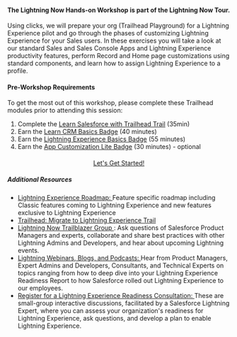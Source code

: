 #### The **Lightning Now Hands-on Workshop** is part of the Lightning Now Tour.

Using clicks, we will prepare your org (Trailhead Playground) for a Lightning Experience pilot and go through the phases of customizing Lightning Experience for your Sales users. In these exercises you will take a look at our standard Sales and Sales Console Apps and Lightning Experience productivity features, perform Record and Home page customizations using standard components, and learn how to assign Lightning Experience to a profile.


#### Pre-Workshop Requirements
To get the most out of this workshop, please complete these Trailhead modules prior to attending this session:

1. Complete the [Learn Salesforce with Trailhead Trail](https://trailhead.salesforce.com/trails/learn_salesforce_with_trailhead) (35min)
2. Earn the [Learn CRM Basics Badge](https://trailhead.salesforce.com/trails/lex_admin_implementation/modules/lex_implementation_basics) (40 minutes)
3. Earn the [Lightning Experience Basics Badge](https://trailhead.salesforce.com/modules/lex_migration_introduction) (55 minutes)
4. Earn the [App Customization Lite Badge](https://trailhead.salesforce.com/modules/lex_migration_customization) (30 minutes) - optional


<p style="background-color: transparent;color: #00A1E1;text-align:center;margin:20px 0;"><a class="btn btn-primary btn-lg" href="TOC.html" role="button">Let's Get Started!</a></p>

##### Additional Resources

*  [Lightning Experience Roadmap: ](https://help.salesforce.com/articleView?id=lex_roadmap.htm&type=0)Feature specific roadmap including Classic features coming to Lightning Experience and new features exclusive to Lightning Experience
* [Trailhead: Migrate to Lightning Experience Trail ](https://trailhead.salesforce.com/trail/lex_admin_migration)
* [Lightning Now Trailblazer Group ](https://success.salesforce.com/_ui/core/chatter/groups/GroupProfilePage?g=0F93A0000009SE1SAM): Ask questions of Salesforce Product Managers and experts, collaborate and share best practices with other Lightning Admins and Developers, and hear about upcoming Lightning events. 
* [Lightning Webinars, Blogs, and Podcasts: ](https://admin.salesforce.com/posts#/lightning-experience)Hear from Product Managers, Expert Admins and Developers, Consultants, and Technical Experts on topics ranging from how to deep dive into your Lightning Experience Readiness Report to how Salesforce rolled out Lightning Experience to our employees. 
* [Register for a Lightning Experience Readiness Consultation: ](https://attendee.gotowebinar.com/rt/5126219356122666499)These are small-group interactive discussions, facilitated by a Salesforce Lightning Expert, where you can assess your organization's readiness for Lightning Experience, ask questions, and develop a plan to enable Lightning Experience. 
